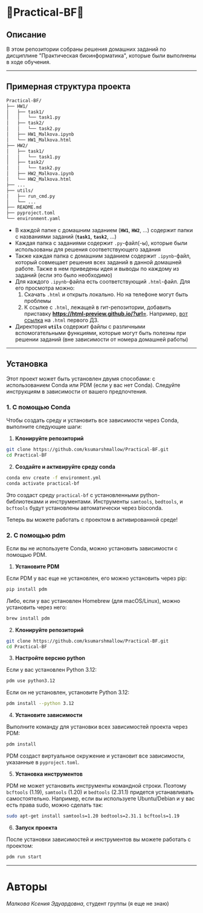  **🧬Practical-BF🧬**
================

## **Описание**
В этом репозитории собраны решения домашних заданий по дисциплине "Практическая биоинформатика", которые были выполнены в ходе обучения.

-------------

##  **Примерная структура проекта**
```markdown
Practical-BF/
├── HW1/
│   ├── task1/
│   │   └── task1.py
│   ├── task2/
│   │   └── task2.py
│   ├── HW1_Malkova.ipynb
│   └── HW1_Malkova.html
├── HW2/
│   ├── task1/
│   │   └── task1.py
│   ├── task2/
│   │   └── task2.py
│   ├── HW2_Malkova.ipynb
│   └── HW2_Malkova.html
├── ...
├── utils/
│   ├── run_cmd.py
│   └── ...
├── README.md
├── pyproject.toml
└── environment.yaml
```

* В каждой папке с домашним заданием (**`HW1`**, **`HW2`**, ...) содержит папки с названиями заданий (**`task1`**, **`task2`**, ...)
* Каждая папка с заданиями содержит `.py`-файл(-ы), которые были использованы для решения соответствующего задания
* Также каждая папка с домашним заданием содержит `.ipynb`-файл, который совмещает решения всех заданий в данной домашней работе. Также в нем приведены идея и выводы по каждому из заданий (если это было необходимо)
* Для каждого `.ipynb`-файла есть соответствующий `.html`-файл. Для его просмотра можно:
    1. Скачать `.html` и открыть локально. Но на телефоне могут быть проблемы
    2. К ссылке с `.html`, лежащей в гит-репозитории, добавить приставку **https://html-preview.github.io/?url=**. Например, [вот ссылка](https://html-preview.github.io/?url=https://github.com/ksumarshmallow/Practical-BF/blob/main/HW1/HW1_Malkova.html) на `.html` первого ДЗ.
* Директория **`utils`** содержит файлы с различными вспомогательными функциями, которые могут быть полезны при решении заданий (вне зависимости от номера домашней работы)

------------
## **Установка**

Этот проект может быть установлен двумя способами: с использованием Conda или PDM (если у вас нет Conda). Следуйте инструкциям в зависимости от вашего предпочтения.

### 1. С помощью Conda

Чтобы создать среду и установить все зависимости через Conda, выполните следующие шаги:

1. **Клонируйте репозиторий**

```bash
git clone https://github.com/ksumarshmallow/Practical-BF.git
cd Practical-BF
```

2. **Создайте и активируйте среду conda**

```bash
conda env create -f environment.yml
conda activate practical-bf
```

Это создаст среду `practical-bf` с установленными python-библиотеками и инструментами. Инструменты `samtools`, `bedtools`, и `bcftools` будут установлены автоматически через bioconda.

Теперь вы можете работать с проектом в активированной среде!

### 2. С помощью pdm

Если вы не используете Conda, можно установить зависимости с помощью PDM.

1. **Установите PDM**

Если PDM у вас еще не установлен, его можно установить через pip:

```bash
pip install pdm
```

Либо, если у вас установлен Homebrew (для macOS/Linux), можно установить через него:

```bash
brew install pdm
```

2. **Клонируйте репозиторий**

```bash
git clone https://github.com/ksumarshmallow/Practical-BF.git
cd Practical-BF
```

3. **Настройте версию python**

Если у вас установлен Python 3.12:

```bash
pdm use python3.12
```

Если он не установлен, установите Python 3.12:

```bash
pdm install --python 3.12
```

4. **Установите зависимости**

Выполните команду для установки всех зависимостей проекта через PDM:

```bash
pdm install
```

PDM создаст виртуальное окружение и установит все зависимости, указанные в `pyproject.toml`.

5. **Установка инструментов**

PDM не может установить инструменты командной строки. Поэтому `bcftools` (1.19), `samtools` (1.20) и `bedtools` (2.31.1) придется устанавливать самостоятельно. Например, если вы используете Ubuntu/Debian и у вас есть права sudo, можно сделать так:

```bash
sudo apt-get install samtools=1.20 bedtools=2.31.1 bcftools=1.19
```

6. **Запуск проекта**

После установки зависимостей и инструментов вы можете работать с проектом:

```bash
pdm run start
```

------------
# **Авторы**
*Малкова Ксения Эдуардовна*, студент группы (я еще не знаю)